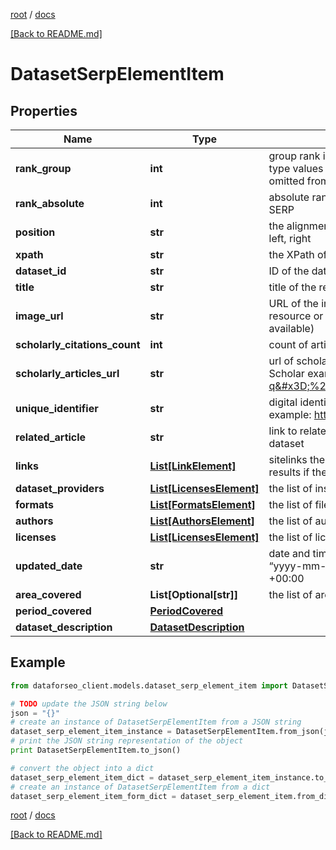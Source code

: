 [root](./../ "root") / [docs](./ "docs")

[[Back to README.md]](./../README.md "[Back to README.md]")

# DatasetSerpElementItem

## Properties

Name | Type | Description | Notes
------------ | ------------- | ------------- | -------------
**rank_group** | **int** | group rank in SERP position within a group of elements with identical type values positions of elements with different type values are omitted from rank_group | [optional]
**rank_absolute** | **int** | absolute rank in SERP absolute position among all the elements in SERP | [optional]
**position** | **str** | the alignment of the element in SERP can take the following values: left, right | [optional]
**xpath** | **str** | the XPath of the element | [optional]
**dataset_id** | **str** | ID of the dataset | [optional]
**title** | **str** | title of the result in SERP | [optional]
**image_url** | **str** | URL of the image the URL leading to the image on the original resource or DataForSEO storage (in case the original source is not available) | [optional]
**scholarly_citations_count** | **int** | count of articles that refer to the dataset | [optional]
**scholarly_articles_url** | **str** | url of scholarly articles link to the list of scholarly articles on Google Scholar example: https://scholar.google.com/scholar?q&#x3D;%2210.6084%20m9%20figshare%207427933%20v1%22 | [optional]
**unique_identifier** | **str** | digital identifier of an object unique digital identifier of the dataset example: https://doi.org/10.5061/dryad.hmgqnk9m3 | [optional]
**related_article** | **str** | link to related article link to the published article that is related to the dataset | [optional]
**links** | [**List[LinkElement]**](LinkElement.md) | sitelinks the links shown below some of Google Dataset’s search results if there are none, equals null | [optional]
**dataset_providers** | [**List[LicensesElement]**](LicensesElement.md) | the list of institutions that provided the dataset | [optional]
**formats** | [**List[FormatsElement]**](FormatsElement.md) | the list of file formats of the dataset | [optional]
**authors** | [**List[AuthorsElement]**](AuthorsElement.md) | the list of authors of the dataset | [optional]
**licenses** | [**List[LicensesElement]**](LicensesElement.md) | the list of licenses issued to the dataset | [optional]
**updated_date** | **str** | date and time when the result was last updated in the UTC format: “yyyy-mm-dd hh-mm-ss +00:00” example: 2022-11-27 02:00:00 +00:00 | [optional]
**area_covered** | **List[Optional[str]]** | the list of areas covered in the dataset for example: Africa, Global | [optional]
**period_covered** | [**PeriodCovered**](PeriodCovered.md) |  | [optional]
**dataset_description** | [**DatasetDescription**](DatasetDescription.md) |  | [optional]

## Example

```python
from dataforseo_client.models.dataset_serp_element_item import DatasetSerpElementItem

# TODO update the JSON string below
json = "{}"
# create an instance of DatasetSerpElementItem from a JSON string
dataset_serp_element_item_instance = DatasetSerpElementItem.from_json(json)
# print the JSON string representation of the object
print DatasetSerpElementItem.to_json()

# convert the object into a dict
dataset_serp_element_item_dict = dataset_serp_element_item_instance.to_dict()
# create an instance of DatasetSerpElementItem from a dict
dataset_serp_element_item_form_dict = dataset_serp_element_item.from_dict(dataset_serp_element_item_dict)
```

  

[root](./../ "root") / [docs](./ "docs")

[[Back to README.md]](./../README.md "[Back to README.md]")